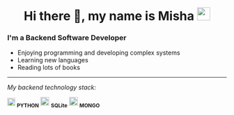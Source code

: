 <h1 align="center">Hi there 👋, my name is Misha <img src="https://cdn.jsdelivr.net/npm/simple-icons@v9/icons/github.svg" width="30" height="30"></h1>
  
### I'm a Backend Software Developer
- Enjoying programming and developing complex systems
- Learning new languages
- Reading lots of books 

---

_My backend technology stack:_  

<img src="https://s2.svgbox.net/files.svg?ic=python&color=000" width="18" height="18"> **<sub>PYTHON</sub>**
   <img src="https://s2.svgbox.net/files.svg?ic=sqlite&color=000" width="20" height="20"> **<sub>SQLite</sub>**
   <img src="https://s2.svgbox.net/files.svg?ic=mongo&color=000" width="20" height="20"> **<sub>MONGO</sub>**
